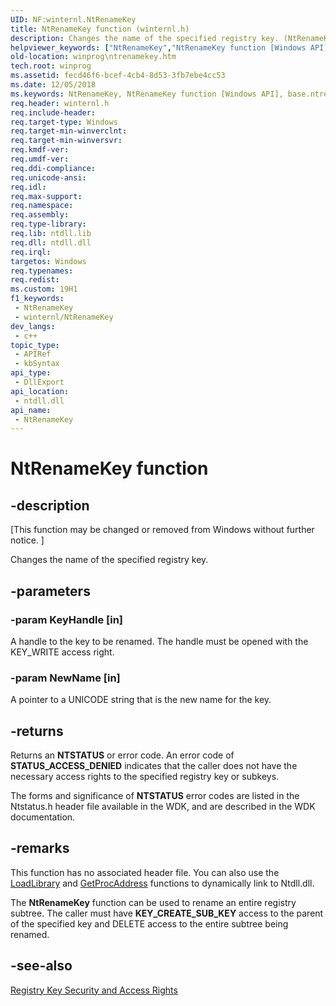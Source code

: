 ```yaml
---
UID: NF:winternl.NtRenameKey
title: NtRenameKey function (winternl.h)
description: Changes the name of the specified registry key. (NtRenameKey)
helpviewer_keywords: ["NtRenameKey","NtRenameKey function [Windows API]","base.ntrenamekey","winprog.ntrenamekey","winternl/NtRenameKey"]
old-location: winprog\ntrenamekey.htm
tech.root: winprog
ms.assetid: fecd46f6-bcef-4cb4-8d53-3fb7ebe4cc53
ms.date: 12/05/2018
ms.keywords: NtRenameKey, NtRenameKey function [Windows API], base.ntrenamekey, winprog.ntrenamekey, winternl/NtRenameKey
req.header: winternl.h
req.include-header: 
req.target-type: Windows
req.target-min-winverclnt: 
req.target-min-winversvr: 
req.kmdf-ver: 
req.umdf-ver: 
req.ddi-compliance: 
req.unicode-ansi: 
req.idl: 
req.max-support: 
req.namespace: 
req.assembly: 
req.type-library: 
req.lib: ntdll.lib
req.dll: ntdll.dll
req.irql: 
targetos: Windows
req.typenames: 
req.redist: 
ms.custom: 19H1
f1_keywords:
 - NtRenameKey
 - winternl/NtRenameKey
dev_langs:
 - c++
topic_type:
 - APIRef
 - kbSyntax
api_type:
 - DllExport
api_location:
 - ntdll.dll
api_name:
 - NtRenameKey
---
```


# NtRenameKey function


## -description

<p class="CCE_Message">[This function may be changed or removed from Windows without further notice. ]

Changes the name of the specified registry key.

## -parameters

### -param KeyHandle [in]

A handle to the key to be renamed. The handle must be opened with the KEY_WRITE access right.

### -param NewName [in]

A pointer to a UNICODE string that is the new name for the key.

## -returns

Returns an <b>NTSTATUS</b> or error code. An error code of <b>STATUS_ACCESS_DENIED</b> indicates that the caller does not have the necessary access rights to the specified registry key or subkeys.

The forms and significance of <b>NTSTATUS</b> error codes are listed in the Ntstatus.h header file available in the WDK, and are described in the WDK documentation.

## -remarks

This function has no associated header file. You can also use the <a href="/windows/desktop/DevNotes/-loadlibrary">LoadLibrary</a> and <a href="/windows/desktop/DevNotes/-getprocaddress-">GetProcAddress</a> functions to dynamically link to Ntdll.dll.

The <b>NtRenameKey</b> function can be used to rename an entire registry subtree. The caller must have <b>KEY_CREATE_SUB_KEY</b> access to the parent of the specified key and DELETE access to the entire subtree being renamed.

## -see-also

<a href="/windows/desktop/SysInfo/registry-key-security-and-access-rights">Registry Key Security and Access Rights</a>

